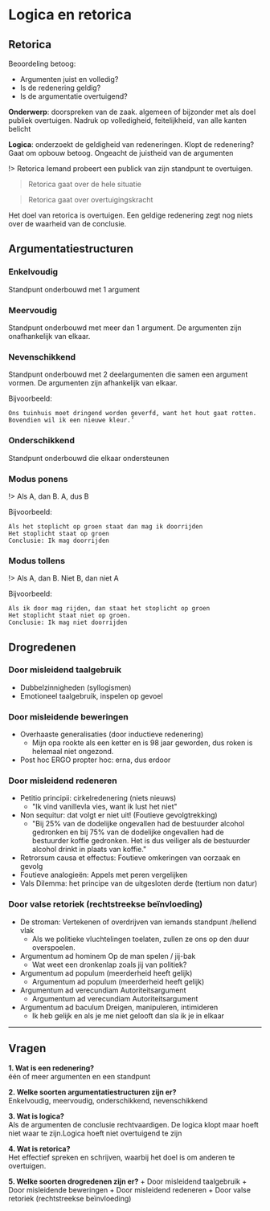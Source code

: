 # Logica en retorica

## Retorica
Beoordeling betoog:
- Argumenten juist en volledig?
- Is de redenering geldig?
- Is de argumentatie overtuigend?

__Onderwerp__: doorspreken van de zaak. algemeen of bijzonder met als doel publiek overtuigen. Nadruk op volledigheid, feitelijkheid, van alle kanten belicht

__Logica__: onderzoekt de geldigheid van redeneringen. Klopt de redenering? Gaat om opbouw betoog. Ongeacht de juistheid van de argumenten


!> Retorica Iemand probeert een publick van zijn standpunt te overtuigen.

> Retorica gaat over de hele situatie

> Retorica gaat over overtuigingskracht

Het doel van retorica is overtuigen. Een geldige redenering zegt nog niets over de waarheid van de conclusie. 


## Argumentatiestructuren

### Enkelvoudig 
Standpunt onderbouwd met 1 argument

### Meervoudig
Standpunt onderbouwd met meer dan 1 argument. De argumenten zijn onafhankelijk van elkaar. 

### Nevenschikkend
Standpunt onderbouwd met 2 deelargumenten die samen een argument vormen. De argumenten zijn afhankelijk van elkaar. 

Bijvoorbeeld:
```
Ons tuinhuis moet dringend worden geverfd, want het hout gaat rotten. Bovendien wil ik een nieuwe kleur.’
```

### Onderschikkend
Standpunt onderbouwd die elkaar ondersteunen

### Modus ponens
!> Als A, dan B. A, dus B

Bijvoorbeeld: 
```
Als het stoplicht op groen staat dan mag ik doorrijden
Het stoplicht staat op groen
Conclusie: Ik mag doorrijden
```

### Modus tollens
!> Als A, dan B. Niet B, dan niet A

Bijvoorbeeld:
```
Als ik door mag rijden, dan staat het stoplicht op groen
Het stoplicht staat niet op groen. 
Conclusie: Ik mag niet doorrijden

```

## Drogredenen

### Door misleidend taalgebruik
+ Dubbelzinnigheden (syllogismen)
+ Emotioneel taalgebruik, inspelen op gevoel

### Door misleidende beweringen
+ Overhaaste generalisaties (door inductieve redenering)
    * Mijn opa rookte als een ketter en is 98 jaar geworden, dus roken is helemaal niet ongezond.
+ Post hoc ERGO propter hoc: erna, dus erdoor

### Door misleidend redeneren
- Petitio principii: cirkelredenering (niets nieuws)
    + "Ik vind vanillevla vies, want ik lust het niet"
- Non sequitur: dat volgt er niet uit! (Foutieve gevolgtrekking)
    + "Bij 25% van de dodelijke ongevallen had de bestuurder alcohol gedronken en bij 75% van de dodelijke ongevallen had de bestuurder koffie gedronken. Het is dus veiliger als de bestuurder alcohol drinkt in plaats van koffie."
- Retrorsum causa et effectus: Foutieve omkeringen van oorzaak en gevolg
- Foutieve analogieën: Appels met peren vergelijken
- Vals Dilemma: het principe van de uitgesloten derde (tertium non datur)

### Door valse retoriek (rechtstreekse beïnvloeding)
- De stroman: Vertekenen of overdrijven van iemands standpunt /hellend vlak
    + Als we politieke vluchtelingen toelaten, zullen ze ons op den duur overspoelen.
- Argumentum ad hominem Op de man spelen / jij-bak
    + Wat weet een dronkenlap zoals jij van politiek?
- Argumentum ad populum (meerderheid heeft gelijk)
    + Argumentum ad populum (meerderheid heeft gelijk)
- Argumentum ad verecundiam Autoriteitsargument
    + Argumentum ad verecundiam Autoriteitsargument
- Argumentum ad baculum Dreigen, manipuleren, intimideren
    + Ik heb gelijk en als je me niet gelooft dan sla ik je in elkaar

---------


## Vragen
__1. Wat is een redenering?__  
één of meer argumenten en een standpunt

__2. Welke soorten argumentatiestructuren zijn er?__  
Enkelvoudig, meervoudig, onderschikkend, nevenschikkend

__3. Wat is logica?__  
Als de argumenten de conclusie rechtvaardigen. De logica klopt maar hoeft niet waar te zijn.Logica hoeft niet overtuigend te zijn

__4. Wat is retorica?__  
Het effectief spreken en schrijven, waarbij het doel is om anderen te overtuigen. 

__5. Welke soorten drogredenen zijn er?__
    + Door misleidend taalgebruik
    + Door misleidende beweringen
    + Door misleidend redeneren
    + Door valse retoriek (rechtstreekse beïnvloeding)
